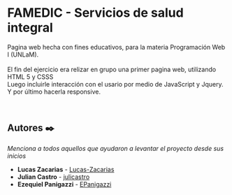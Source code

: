 # FAMEDIC - Servicios de salud integral 

Pagina web hecha con fines educativos, para la materia Programación Web I (UNLaM).
<br/><br/>
El fin del ejercicio era relizar en grupo una primer pagina web, utilizando HTML 5 y CSSS
<br/>
Luego incluirle interacción con el usario por medio de JavaScript y Jquery.
<br/>
Y por último hacerla responsive.

<br/>

## Autores ✒️

_Menciona a todos aquellos que ayudaron a levantar el proyecto desde sus inicios_

* **Lucas Zacarias** -  [Lucas-Zacarias](https://github.com/villanuevand)
* **Julian Castro** - [julicastro](https://github.com/julicastro)
* **Ezequiel Panigazzi** - [EPanigazzi](https://github.com/EPanigazzi)
